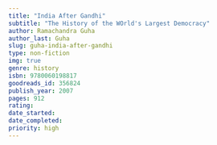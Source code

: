 ```yaml
---
title: "India After Gandhi"
subtitle: "The History of the WOrld's Largest Democracy"
author: Ramachandra Guha
author_last: Guha
slug: guha-india-after-gandhi
type: non-fiction
img: true
genre: history
isbn: 9780060198817
goodreads_id: 356824
publish_year: 2007
pages: 912
rating: 
date_started:
date_completed:
priority: high
---
```

